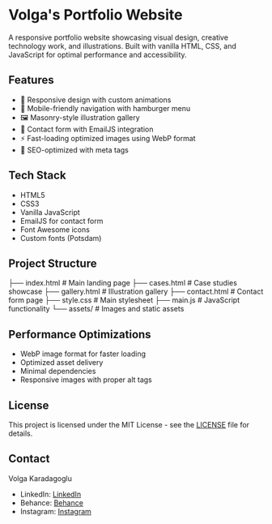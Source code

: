 # Volga's Portfolio Website

A responsive portfolio website showcasing visual design, creative technology work, and illustrations. Built with vanilla HTML, CSS, and JavaScript for optimal performance and accessibility.

## Features

- 🎨 Responsive design with custom animations
- 📱 Mobile-friendly navigation with hamburger menu
- 🖼️ Masonry-style illustration gallery
- 📝 Contact form with EmailJS integration
- ⚡ Fast-loading optimized images using WebP format
- 🎯 SEO-optimized with meta tags

## Tech Stack

- HTML5
- CSS3
- Vanilla JavaScript
- EmailJS for contact form
- Font Awesome icons
- Custom fonts (Potsdam)

## Project Structure
├── index.html # Main landing page
├── cases.html # Case studies showcase
├── gallery.html # Illustration gallery
├── contact.html # Contact form page
├── style.css # Main stylesheet
├── main.js # JavaScript functionality
└── assets/ # Images and static assets

## Performance Optimizations

- WebP image format for faster loading
- Optimized asset delivery
- Minimal dependencies
- Responsive images with proper alt tags

## License

This project is licensed under the MIT License - see the [LICENSE](LICENSE) file for details.

## Contact

Volga Karadagoglu
- LinkedIn: [LinkedIn](https://www.linkedin.com/in/volgailgiz92/)
- Behance: [Behance](https://www.behance.net/volgailgiz)
- Instagram: [Instagram](https://www.instagram.com/artofvoidbringer/)
```

